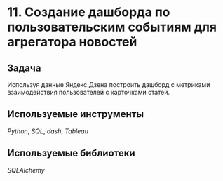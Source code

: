 # 11. Создание дашборда по пользовательским событиям для агрегатора новостей

## Задача

Используя данные Яндекс.Дзена построить дашборд с метриками взаимодействия пользователей с карточками статей.  

## Используемые инструменты
*Python*, *SQL*, *dash*, *Tableau*

## Используемые библиотеки
*SQLAlchemy*

